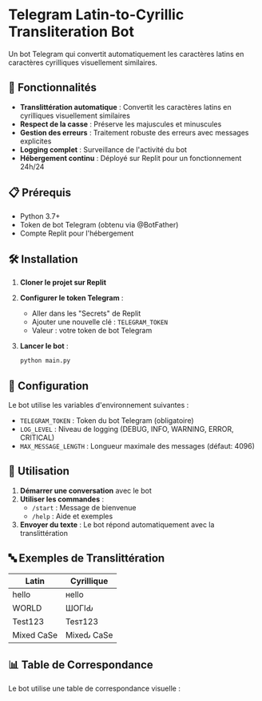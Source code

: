 # Telegram Latin-to-Cyrillic Transliteration Bot

Un bot Telegram qui convertit automatiquement les caractères latins en caractères cyrilliques visuellement similaires.

## 🚀 Fonctionnalités

- **Translittération automatique** : Convertit les caractères latins en cyrilliques visuellement similaires
- **Respect de la casse** : Préserve les majuscules et minuscules
- **Gestion des erreurs** : Traitement robuste des erreurs avec messages explicites
- **Logging complet** : Surveillance de l'activité du bot
- **Hébergement continu** : Déployé sur Replit pour un fonctionnement 24h/24

## 📋 Prérequis

- Python 3.7+
- Token de bot Telegram (obtenu via @BotFather)
- Compte Replit pour l'hébergement

## 🛠️ Installation

1. **Cloner le projet sur Replit**
2. **Configurer le token Telegram** :
   - Aller dans les "Secrets" de Replit
   - Ajouter une nouvelle clé : `TELEGRAM_TOKEN`
   - Valeur : votre token de bot Telegram

3. **Lancer le bot** :
   ```bash
   python main.py
   ```

## 🔧 Configuration

Le bot utilise les variables d'environnement suivantes :

- `TELEGRAM_TOKEN` : Token du bot Telegram (obligatoire)
- `LOG_LEVEL` : Niveau de logging (DEBUG, INFO, WARNING, ERROR, CRITICAL)
- `MAX_MESSAGE_LENGTH` : Longueur maximale des messages (défaut: 4096)

## 📖 Utilisation

1. **Démarrer une conversation** avec le bot
2. **Utiliser les commandes** :
   - `/start` : Message de bienvenue
   - `/help` : Aide et exemples
3. **Envoyer du texte** : Le bot répond automatiquement avec la translittération

## 🔤 Exemples de Translittération

| Latin | Cyrillique |
|-------|-----------|
| hello | неӏӏо |
| WORLD | ШОГӀԂ |
| Test123 | Теѕт123 |
| Mixed CaSe | Міхеԃ СаЅе |

## 📊 Table de Correspondance

Le bot utilise une table de correspondance visuelle :

